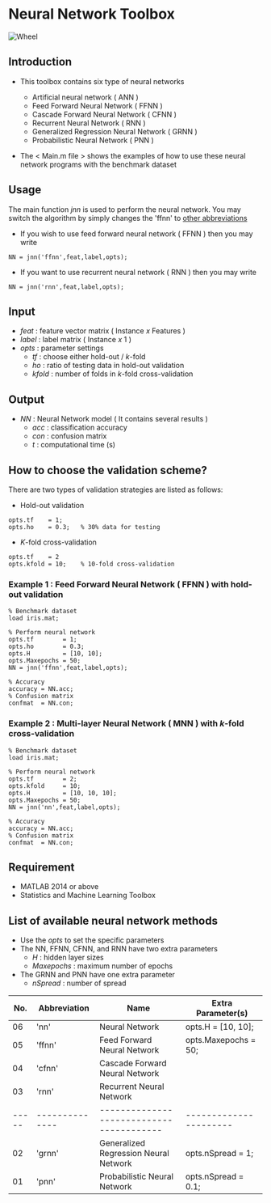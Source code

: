# Neural Network Toolbox

![Wheel](https://www.mathworks.com/matlabcentral/mlc-downloads/downloads/f07d43c1-fda1-43b0-94df-aa10813e1b90/6023aed2-2735-4a12-a6d6-01ffa0d1b173/images/screenshot.PNG)


## Introduction
* This toolbox contains six type of neural networks 
  + Artificial neural network ( ANN ) 
  + Feed Forward Neural Network ( FFNN )
  + Cascade Forward Neural Network ( CFNN ) 
  + Recurrent Neural Network ( RNN ) 
  + Generalized Regression Neural Network ( GRNN )
  + Probabilistic Neural Network ( PNN )  

* The < Main.m file > shows the examples of how to use these neural network programs with the benchmark dataset


## Usage
The main function *jnn* is used to perform the neural network. You may switch the algorithm by simply changes the 'ffnn' to [other abbreviations](/README.md#list-of-available-neural-network-methods)   
* If you wish to use feed forward neural network ( FFNN ) then you may write
```code 
NN = jnn('ffnn',feat,label,opts);
```

* If you want to use recurrent neural network ( RNN ) then you may write
```code 
NN = jnn('rnn',feat,label,opts); 
```

## Input
* *feat*    : feature vector matrix ( Instance *x* Features )
* *label*   : label matrix ( Instance *x* 1 )
* *opts*    : parameter settings
  + *tf*    : choose either hold-out / *k*-fold 
  + *ho*    : ratio of testing data in hold-out validation
  + *kfold* : number of folds in *k*-fold cross-validation


## Output
* *NN* : Neural Network model ( It contains several results )  
  + *acc* : classification accuracy 
  + *con* : confusion matrix
  + *t*   : computational time (s)


## How to choose the validation scheme?
There are two types of validation strategies are listed as follows:
  + Hold-out validation
```code 
opts.tf    = 1;
opts.ho    = 0.3;   % 30% data for testing 
```
  + *K*-fold cross-validation
```code 
opts.tf    = 2
opts.kfold = 10;    % 10-fold cross-validation
```

### Example 1 : Feed Forward Neural Network ( FFNN ) with hold-out validation
```code 
% Benchmark dataset 
load iris.mat; 

% Perform neural network 
opts.tf        = 1;
opts.ho        = 0.3;
opts.H         = [10, 10];
opts.Maxepochs = 50;
NN = jnn('ffnn',feat,label,opts); 

% Accuracy
accuracy = NN.acc;
% Confusion matrix
confmat  = NN.con; 
```

### Example 2 : Multi-layer Neural Network ( MNN ) with *k*-fold cross-validation
```code 
% Benchmark dataset 
load iris.mat; 

% Perform neural network 
opts.tf        = 2;
opts.kfold     = 10;
opts.H         = [10, 10, 10];
opts.Maxepochs = 50;
NN = jnn('nn',feat,label,opts); 

% Accuracy
accuracy = NN.acc;
% Confusion matrix
confmat  = NN.con; 
```


## Requirement
* MATLAB 2014 or above
* Statistics and Machine Learning Toolbox


## List of available neural network methods
* Use the *opts* to set the specific parameters
* The NN, FFNN, CFNN, and RNN have two extra parameters
  + *H*          : hidden layer sizes
  + *Maxepochs*  : maximum number of epochs
* The GRNN and PNN have one extra parameter
  + *nSpread*    : number of spread


| No. | Abbreviation | Name                                   | Extra Parameter(s)   |
|-----|--------------|----------------------------------------|----------------------|
| 06  | 'nn'         | Neural Network                         | opts.H = [10, 10];   |
| 05  | 'ffnn'       | Feed Forward Neural Network            | opts.Maxepochs = 50; |
| 04  | 'cfnn'       | Cascade Forward Neural Network         |                      |
| 03  | 'rnn'        | Recurrent Neural Network               |                      |
|-----|--------------|----------------------------------------|----------------------|
| 02  | 'grnn'       | Generalized Regression Neural Network  | opts.nSpread = 1;    |
| 01  | 'pnn'        | Probabilistic Neural Network           | opts.nSpread = 0.1;  |  



  
  
  

